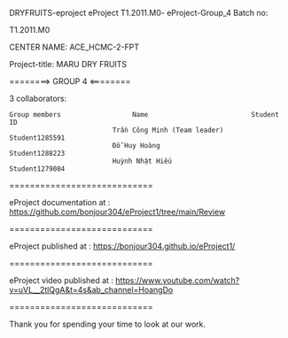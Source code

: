 DRYFRUITS-eproject
eProject T1.2011.M0- eProject-Group_4 Batch no:

T1.2011.M0

CENTER NAME: ACE_HCMC-2-FPT

Project-title: MARU DRY FRUITS

========> GROUP 4 <========

3 collaborators:

    Group members                  Name	                         Student ID
                              Trần Công Minh (Team leader)       Student1285591
                              Đỗ Huy Hoàng                       Student1288223 
                              Huỳnh Nhật Hiếu                    Student1279084
                              
============================

eProject documentation at : https://github.com/bonjour304/eProject1/tree/main/Review

============================

eProject published at : https://bonjour304.github.io/eProject1/

============================

eProject video published at : https://www.youtube.com/watch?v=uVL__2tlQgA&t=4s&ab_channel=HoangDo

============================

Thank you for spending your time to look at our work.
